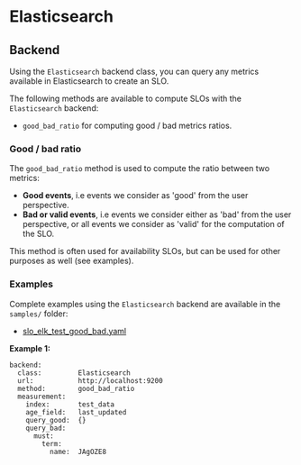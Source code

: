 # Elasticsearch

## Backend

Using the `Elasticsearch` backend class, you can query any metrics available in Elasticsearch to create an SLO.

The following methods are available to compute SLOs with the `Elasticsearch` backend:

* `good_bad_ratio` for computing good / bad metrics ratios.

### Good / bad ratio

The `good_bad_ratio` method is used to compute the ratio between two metrics:

- **Good events**, i.e events we consider as 'good' from the user perspective.
- **Bad or valid events**, i.e events we consider either as 'bad' from the user perspective, or all events we consider as 'valid' for the computation of the SLO.

This method is often used for availability SLOs, but can be used for other purposes as well (see examples).

### Examples

Complete examples using the `Elasticsearch` backend are available in the `samples/` folder:

- [slo_elk_test_good_bad.yaml](../samples/elasticsearch/slo_elk_test_ratio.yaml)


**Example 1:**

```
backend:
  class:         Elasticsearch
  url:           http://localhost:9200
  method:        good_bad_ratio
  measurement:
    index:       test_data
    age_field:   last_updated
    query_good:  {}
    query_bad:
      must:
        term:
          name:  JAgOZE8
```
